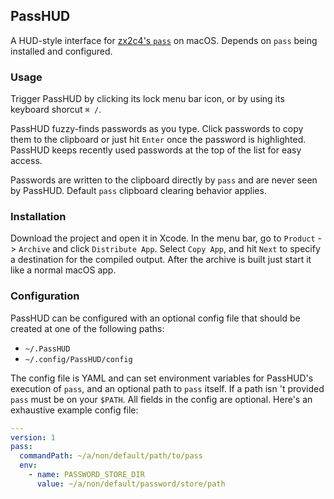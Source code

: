 ## PassHUD

A HUD-style interface for [zx2c4's `pass`](https://www.passwordstore.org) on
macOS. Depends on `pass` being installed and configured.

### Usage

Trigger PassHUD by clicking its lock menu bar icon, or by using its keyboard
shorcut `⌘ /`.

PassHUD fuzzy-finds passwords as you type. Click passwords to copy them to the
clipboard or just hit `Enter` once the password is highlighted. PassHUD keeps
recently used passwords at the top of the list for easy access.

Passwords are written to the clipboard directly by `pass` and are never seen by
PassHUD. Default `pass` clipboard clearing behavior applies.

### Installation

Download the project and open it in Xcode. In the menu bar, go to `Product` ->
`Archive` and click `Distribute App`. Select `Copy App`, and hit `Next` to
specify a destination for the compiled output. After the archive is built just
start it like a normal macOS app.

### Configuration

PassHUD can be configured with an optional config file that should be created at
one of the following paths:

* `~/.PassHUD`
* `~/.config/PassHUD/config`

The config file is YAML and can set environment variables for PassHUD's
execution of `pass`, and an optional path to `pass` itself. If a path isn 't
provided `pass` must be on your `$PATH`. All fields in the config are optional.
Here's an exhaustive example config file:

```yaml
---
version: 1
pass:
  commandPath: ~/a/non/default/path/to/pass
  env:
    - name: PASSWORD_STORE_DIR
      value: ~/a/non/default/password/store/path
```

